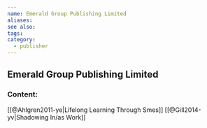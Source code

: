 ```yaml
---
name: Emerald Group Publishing Limited
aliases:
see also:
tags:
category:
  - publisher
---
```


## Emerald Group Publishing Limited

### Content:
[[@Ahlgren2011-ye|Lifelong Learning Through Smes]]
[[@Gill2014-yv|Shadowing In/as Work]]